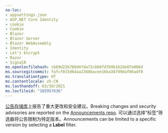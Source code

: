 ```yaml
---
no-loc:
- appsettings.json
- ASP.NET Core Identity
- cookie
- Cookie
- Blazor
- Blazor Server
- Blazor WebAssembly
- Identity
- Let's Encrypt
- Razor
- SignalR
ms.openlocfilehash: cb69d22b760d47da72cbb8fd7b9b162de07e006d
ms.sourcegitcommit: fafcf015d64aa2388bacee16ba38799daf06a4f0
ms.translationtype: HT
ms.contentlocale: zh-CN
ms.lasthandoff: 03/30/2021
ms.locfileid: "105957636"
---
```

<span data-ttu-id="33ca6-101">[公告存储库](https://github.com/aspnet/Announcements/issues)上报告了重大更改和安全建议。</span><span class="sxs-lookup"><span data-stu-id="33ca6-101">Breaking changes and security advisories are reported on the [Announcements repo](https://github.com/aspnet/Announcements/issues).</span></span> <span data-ttu-id="33ca6-102">可以通过选择“标签”筛选器将公告限制为特定版本。</span><span class="sxs-lookup"><span data-stu-id="33ca6-102">Announcements can be limited to a specific version by selecting a **Label** filter.</span></span>
